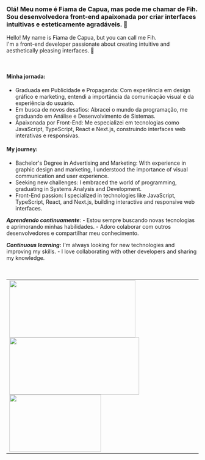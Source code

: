 
<h3 align="left">
Olá!  Meu nome é Fiama de Capua, mas pode me chamar de Fih. <br />
Sou desenvolvedora front-end apaixonada por criar interfaces intuitivas e esteticamente agradáveis. 👋
</h3>
<p align="left">Hello! My name is Fiama de Capua, but you can call me Fih. <br />
  I'm a front-end developer passionate about creating intuitive and aesthetically pleasing interfaces. 👋 
</p>
<br />

<h4 align="left">  Minha jornada: </h4>
<p align="left">

 - Graduada em Publicidade e Propaganda: Com experiência em design gráfico e marketing, entendi a importância da comunicação visual e da experiência do usuário.
 - Em busca de novos desafios: Abracei o mundo da programação, me graduando em Análise e Desenvolvimento de Sistemas.
 - Apaixonada por Front-End: Me especializei em tecnologias como JavaScript, TypeScript, React e Next.js, construindo interfaces web interativas e responsivas.
</p>

<h4 align="left">   My journey: </h4>

<p align="left">

 - Bachelor's Degree in Advertising and Marketing: With experience in graphic design and marketing, I understood the importance of visual communication and user experience.
 - Seeking new challenges: I embraced the world of programming, graduating in Systems Analysis and Development.
 - Front-End passion: I specialized in technologies like JavaScript, TypeScript, React, and Next.js, building interactive and responsive web interfaces.
</p>
 
***Aprendendo continuamente***:  -  Estou sempre buscando novas tecnologias e aprimorando minhas habilidades. - Adoro colaborar com outros desenvolvedores e compartilhar meu conhecimento. <br />

***Continuous learning:*** I'm always looking for new technologies and improving my skills. - I love collaborating with other developers and sharing my knowledge. <br />

<br />
<table>
  <tr style="border: 0px;">
    <td>
    <img width="330px" height="150px" align="left" src="https://github-readme-stats.vercel.app/api?username=FihCapua&theme=midnight-purple&show_icons=true&hide_border=true&count_private=true" />
    <img width="340px" height="150px" align="left" src="https://github-readme-streak-stats.herokuapp.com/?user=FihCapua&theme=midnight-purple&hide_border=true" />
    <img width="240px" height="150px" src="https://github-readme-stats.vercel.app/api/top-langs/?username=FihCapua&theme=midnight-purple&show_icons=true&hide_border=true&layout=compact" />
    </td>
  </tr>   
</table><br />
